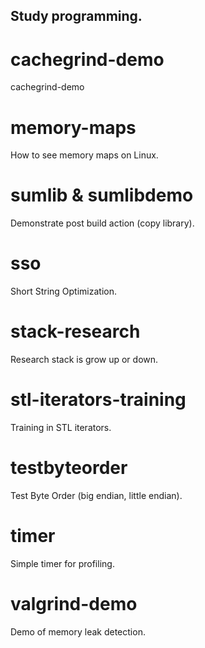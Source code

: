 ## Study programming. 

# cachegrind-demo
  cachegrind-demo

# memory-maps
  How to see memory maps on Linux.

# sumlib & sumlibdemo
  Demonstrate post build action (copy library).

# sso
  Short String Optimization. 

# stack-research
  Research stack is grow up or down.

# stl-iterators-training
  Training in STL iterators.

# testbyteorder
  Test Byte Order (big endian, little endian).

# timer
  Simple timer for profiling.

# valgrind-demo
  Demo of memory leak detection.
